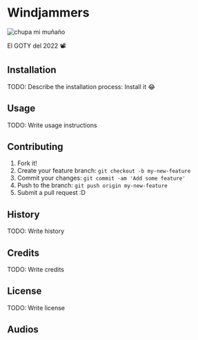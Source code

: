 
# Windjammers
![chupa mi muñaño](https://assets.nintendo.com/image/upload/c_pad,f_auto,h_613,q_auto,w_1089/ncom/es_MX/games/switch/w/windjammers-switch/hero?v=2022021822)

El GOTY del 2022 📽️
## Installation
TODO: Describe the installation process: Install it 😂
## Usage
TODO: Write usage instructions
## Contributing
1. Fork it!
2. Create your feature branch: `git checkout -b my-new-feature`
3. Commit your changes: `git commit -am 'Add some feature'`
4. Push to the branch: `git push origin my-new-feature`
5. Submit a pull request :D
## History
TODO: Write history
## Credits
TODO: Write credits
## License
TODO: Write license
## Audios 






